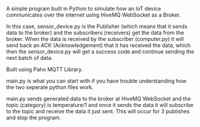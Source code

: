 A simple program built in Python to simulate how an IoT device communicates over the internet using HiveMQ WebSocket as a Broker.

In this case, sensor_device.py is the Publisher (which means that it sends data to the broker) and the subscribers (receivers) get the data from the broker. When the data is received by the subscriber (computer.py) it will send back an ACK (Acknowledgement) that it has received the data, which then the sensor_device.py will get a success code and continue sending the next batch of data.


Built using Paho MQTT Library.

main.py is what you can start with if you have trouble understanding how the two seperate python files work.

main.py sends generated data to the broker at HiveMQ WebSocket and the topic (category) is temperature/1 and once it sends the data it will subscribe to the topic and receive the data it just sent. This will occur for 3 publishes and stop the program.
